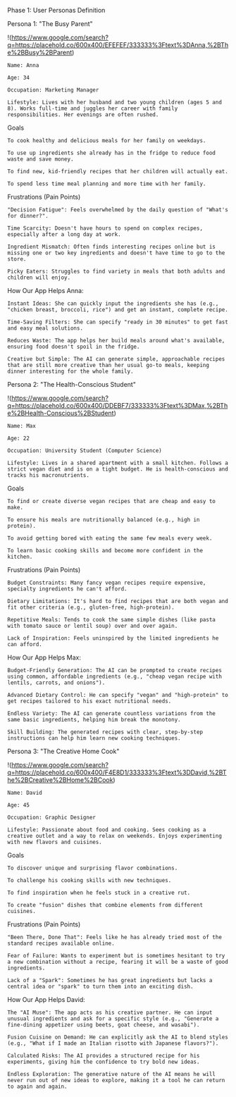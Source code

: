 Phase 1: User Personas Definition

<!-- This document defines the target audience for the AI Recipe Generator through detailed user personas. Understanding our users is crucial for building a product that meets their needs and solves their real-world problems. -->
Persona 1: "The Busy Parent"

!(https://www.google.com/search?q=https://placehold.co/600x400/EFEFEF/333333%3Ftext%3DAnna,%2BThe%2BBusy%2BParent)

    Name: Anna

    Age: 34

    Occupation: Marketing Manager

    Lifestyle: Lives with her husband and two young children (ages 5 and 8). Works full-time and juggles her career with family responsibilities. Her evenings are often rushed.

Goals

    To cook healthy and delicious meals for her family on weekdays.

    To use up ingredients she already has in the fridge to reduce food waste and save money.

    To find new, kid-friendly recipes that her children will actually eat.

    To spend less time meal planning and more time with her family.

Frustrations (Pain Points)

    "Decision Fatigue": Feels overwhelmed by the daily question of "What's for dinner?".

    Time Scarcity: Doesn't have hours to spend on complex recipes, especially after a long day at work.

    Ingredient Mismatch: Often finds interesting recipes online but is missing one or two key ingredients and doesn't have time to go to the store.

    Picky Eaters: Struggles to find variety in meals that both adults and children will enjoy.

How Our App Helps Anna:

    Instant Ideas: She can quickly input the ingredients she has (e.g., "chicken breast, broccoli, rice") and get an instant, complete recipe.

    Time-Saving Filters: She can specify "ready in 30 minutes" to get fast and easy meal solutions.

    Reduces Waste: The app helps her build meals around what's available, ensuring food doesn't spoil in the fridge.

    Creative but Simple: The AI can generate simple, approachable recipes that are still more creative than her usual go-to meals, keeping dinner interesting for the whole family.

Persona 2: "The Health-Conscious Student"

!(https://www.google.com/search?q=https://placehold.co/600x400/DDEBF7/333333%3Ftext%3DMax,%2BThe%2BHealth-Conscious%2BStudent)

    Name: Max

    Age: 22

    Occupation: University Student (Computer Science)

    Lifestyle: Lives in a shared apartment with a small kitchen. Follows a strict vegan diet and is on a tight budget. He is health-conscious and tracks his macronutrients.

Goals

    To find or create diverse vegan recipes that are cheap and easy to make.

    To ensure his meals are nutritionally balanced (e.g., high in protein).

    To avoid getting bored with eating the same few meals every week.

    To learn basic cooking skills and become more confident in the kitchen.

Frustrations (Pain Points)

    Budget Constraints: Many fancy vegan recipes require expensive, specialty ingredients he can't afford.

    Dietary Limitations: It's hard to find recipes that are both vegan and fit other criteria (e.g., gluten-free, high-protein).

    Repetitive Meals: Tends to cook the same simple dishes (like pasta with tomato sauce or lentil soup) over and over again.

    Lack of Inspiration: Feels uninspired by the limited ingredients he can afford.

How Our App Helps Max:

    Budget-Friendly Generation: The AI can be prompted to create recipes using common, affordable ingredients (e.g., "cheap vegan recipe with lentils, carrots, and onions").

    Advanced Dietary Control: He can specify "vegan" and "high-protein" to get recipes tailored to his exact nutritional needs.

    Endless Variety: The AI can generate countless variations from the same basic ingredients, helping him break the monotony.

    Skill Building: The generated recipes with clear, step-by-step instructions can help him learn new cooking techniques.

Persona 3: "The Creative Home Cook"

!(https://www.google.com/search?q=https://placehold.co/600x400/F4E8D1/333333%3Ftext%3DDavid,%2BThe%2BCreative%2BHome%2BCook)

    Name: David

    Age: 45

    Occupation: Graphic Designer

    Lifestyle: Passionate about food and cooking. Sees cooking as a creative outlet and a way to relax on weekends. Enjoys experimenting with new flavors and cuisines.

Goals

    To discover unique and surprising flavor combinations.

    To challenge his cooking skills with new techniques.

    To find inspiration when he feels stuck in a creative rut.

    To create "fusion" dishes that combine elements from different cuisines.

Frustrations (Pain Points)

    "Been There, Done That": Feels like he has already tried most of the standard recipes available online.

    Fear of Failure: Wants to experiment but is sometimes hesitant to try a new combination without a recipe, fearing it will be a waste of good ingredients.

    Lack of a "Spark": Sometimes he has great ingredients but lacks a central idea or "spark" to turn them into an exciting dish.

How Our App Helps David:

    The "AI Muse": The app acts as his creative partner. He can input unusual ingredients and ask for a specific style (e.g., "Generate a fine-dining appetizer using beets, goat cheese, and wasabi").

    Fusion Cuisine on Demand: He can explicitly ask the AI to blend styles (e.g., "What if I made an Italian risotto with Japanese flavors?").

    Calculated Risks: The AI provides a structured recipe for his experiments, giving him the confidence to try bold new ideas.

    Endless Exploration: The generative nature of the AI means he will never run out of new ideas to explore, making it a tool he can return to again and again.
